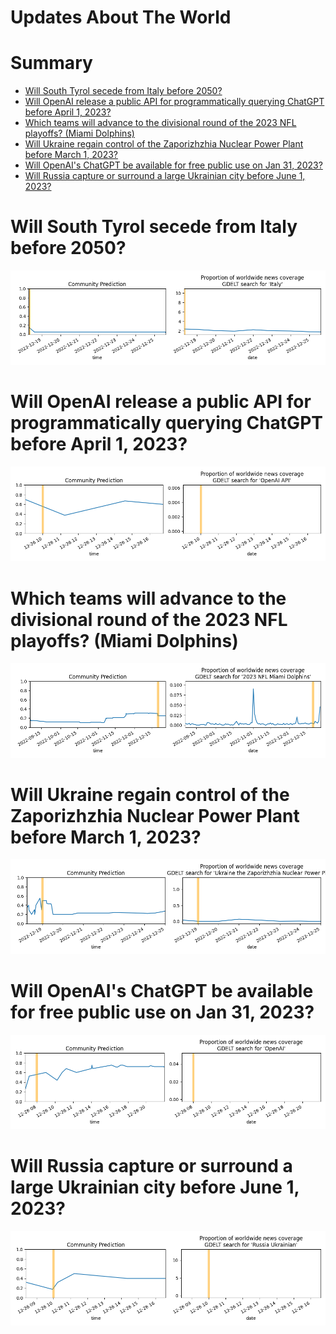 
Updates About The World
=======================

Summary
=======

* [Will South Tyrol secede from Italy before 2050?](#will-south-tyrol-secede-from-italy-before-2050)
* [Will OpenAI release a public API for programmatically querying ChatGPT before April 1, 2023?](#will-openai-release-a-public-api-for-programmatically-querying-chatgpt-before-april-1-2023)
* [Which teams will advance to the divisional round of the 2023 NFL playoffs? (Miami Dolphins)](#which-teams-will-advance-to-the-divisional-round-of-the-2023-nfl-playoffs-miami-dolphins)
* [Will Ukraine regain control of the Zaporizhzhia Nuclear Power Plant before March 1, 2023?](#will-ukraine-regain-control-of-the-zaporizhzhia-nuclear-power-plant-before-march-1-2023)
* [Will OpenAI's ChatGPT be available for free public use on Jan 31, 2023?](#will-openais-chatgpt-be-available-for-free-public-use-on-jan-31-2023)
* [Will Russia capture or surround a large Ukrainian city before June 1, 2023?](#will-russia-capture-or-surround-a-large-ukrainian-city-before-june-1-2023)

# Will South Tyrol secede from Italy before 2050?


![South Tyrolean Secession](assets/01.png)
# Will OpenAI release a public API for programmatically querying ChatGPT before April 1, 2023?


![ChatGPT Public API Before April 2023?](assets/02.png)
# Which teams will advance to the divisional round of the 2023 NFL playoffs? (Miami Dolphins)


![Miami Dolphins](assets/03.png)
# Will Ukraine regain control of the Zaporizhzhia Nuclear Power Plant before March 1, 2023?


![Ukraine controls ZNPP by March 2023](assets/05.png)
# Will OpenAI's ChatGPT be available for free public use on Jan 31, 2023?


![ChatGPT Free Availability on January 31, 2023](assets/08.png)
# Will Russia capture or surround a large Ukrainian city before June 1, 2023?


![RUS Captures Major UA City Before June 2023?](assets/09.png)
